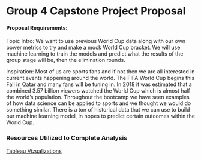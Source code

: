 # Group 4 Capstone Project Proposal

#### Proposal Requirements:

Topic Intro: We want to use previous World Cup data along with our own power metrics to try and make a mock World Cup bracket. We will use machine learning to train the models and predict what the results of the group stage will be, then the elimination rounds.

Inspiration: Most of us are sports fans and if not then we are all interested in current events happening around the world. The FIFA World Cup begins this Fall in Qatar and many fans will be tuning in. In 2018 it was estimated that a combined 3.57 billion viewers watched the World Cup which is almost half the world’s population. Throughout the bootcamp we have seen examples of how data science can be applied to sports and we thought we would do something similar. There is a ton of historical data that we can use to build our machine learning model, in hopes to predict certain outcomes within the World Cup.

 
### Resources Utilized to Complete Analysis
[Tableau Vizualizations](https://public.tableau.com/views/WC22Results/WorldCupMLModelStory?:language=en-US&publish=yes&:display_count=n&:origin=viz_share_link)
